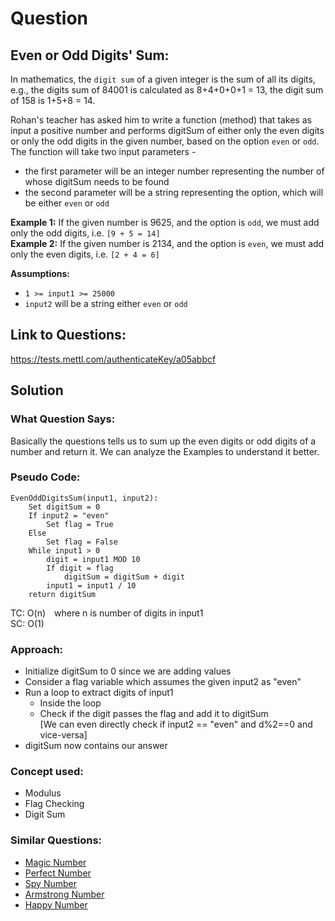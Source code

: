 # Question
  
## Even or Odd Digits' Sum:
In mathematics, the `digit sum` of a given integer is the sum of all its digits, e.g., the digits sum of 84001 is calculated as 8+4+0+0+1 = 13, the digit sum of 158 is 1+5+8 = 14.  
  
Rohan's teacher has asked him to write a function (method) that takes as input a positive number and performs digitSum of either only the even digits or only the odd digits in the given number, based on the option `even` or `odd`.  
The function will take two input parameters \-  
* the first parameter will be an integer number representing the number of whose digitSum needs to be found  
* the second parameter will be a string representing the option, which will be either `even` or `odd` 
  
**Example 1:** If the given number is 9625, and the option is `odd`, we must add only the odd digits, i.e. `[9 + 5 = 14]`  
**Example 2:** If the given number is 2134, and the option is `even`, we must add only the even digits, i.e. `[2 + 4 = 6]`  
  
**Assumptions:**
* `1 >= input1 >= 25000`
* `input2` will be a string either `even` or `odd` 
  
## Link to Questions:
https://tests.mettl.com/authenticateKey/a05abbcf
  
## Solution  

### What Question Says:
Basically the questions tells us to sum up the even digits or odd digits of a number and return it. We can analyze the Examples to understand it better. 

### Pseudo Code:
```
EvenOddDigitsSum(input1, input2):
    Set digitSum = 0
    If input2 = "even"
        Set flag = True
    Else
        Set flag = False
    While input1 > 0
        digit = input1 MOD 10
        If digit = flag
            digitSum = digitSum + digit
        input1 = input1 / 10
    return digitSum
```
TC: O(n)&emsp;where n is number of digits in input1  
SC: O(1)

### Approach:
* Initialize digitSum to 0 since we are adding values
* Consider a flag variable which assumes the given input2 as "even"
* Run a loop to extract digits of input1
    * Inside the loop
    * Check if the digit passes the flag and add it to digitSum  
    [We can even directly check if input2 == "even" and d%2==0 and vice-versa]
* digitSum now contains our answer

### Concept used:
* Modulus
* Flag Checking
* Digit Sum

### Similar Questions:
* [Magic Number](https://practice.geeksforgeeks.org/problems/sum-of-digit-modified1409/1)
* [Perfect Number](https://practice.geeksforgeeks.org/problems/perfect-number3759/1)
* [Spy Number](https://www.geeksforgeeks.org/spy-number-sum-and-products-of-digits-are-same/)
* [Armstrong Number](https://practice.geeksforgeeks.org/problems/armstrong-numbers2727/1)
* [Happy Number](https://leetcode.com/problems/happy-number/)